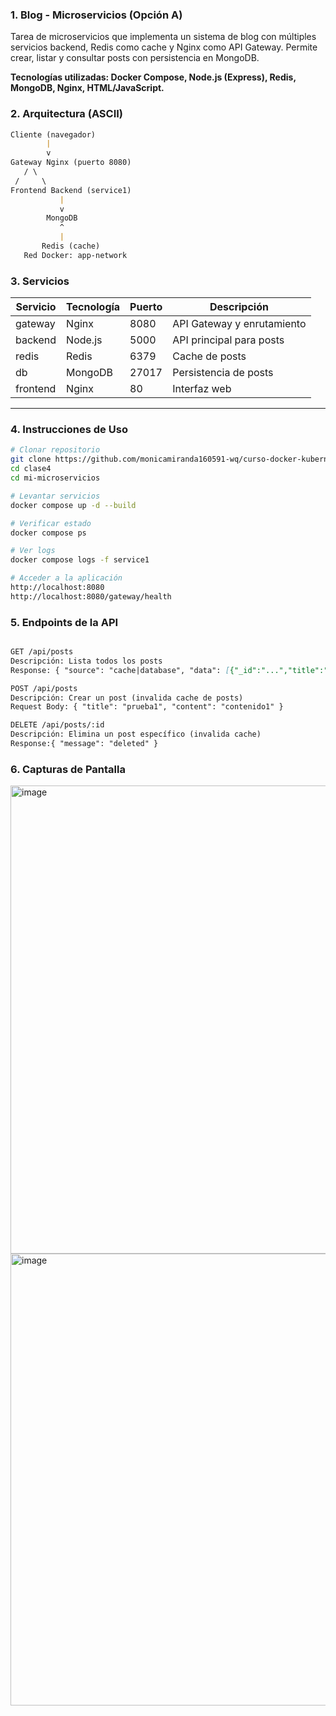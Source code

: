 ### 1. Blog - Microservicios (Opción A)

Tarea de microservicios que implementa un sistema de blog con múltiples servicios backend, Redis como cache y Nginx como API Gateway. 
Permite crear, listar y consultar posts con persistencia en MongoDB.

**Tecnologías utilizadas: Docker Compose, Node.js (Express), Redis, MongoDB, Nginx, HTML/JavaScript.**

### 2. Arquitectura (ASCII)

```markdown
Cliente (navegador)
        |
        v
Gateway Nginx (puerto 8080)
   / \
 /     \
Frontend Backend (service1)
           |
           v
        MongoDB
           ^
           |
       Redis (cache)
   Red Docker: app-network
```

### 3. Servicios
| Servicio | Tecnología | Puerto | Descripción |
|---|---|---|---|
| gateway | Nginx | 8080 | API Gateway y enrutamiento |
| backend | Node.js | 5000 | API principal para posts |
| redis | Redis | 6379 | Cache de posts |
| db | MongoDB | 27017 | Persistencia de posts |
| frontend | Nginx | 80 | Interfaz web |

---
### 4. Instrucciones de Uso
```bash
# Clonar repositorio
git clone https://github.com/monicamiranda160591-wq/curso-docker-kubernetes-tareas.git
cd clase4
cd mi-microservicios

# Levantar servicios
docker compose up -d --build

# Verificar estado
docker compose ps

# Ver logs
docker compose logs -f service1

# Acceder a la aplicación
http://localhost:8080
http://localhost:8080/gateway/health
```


### 5. Endpoints de la API

```markdown

GET /api/posts
Descripción: Lista todos los posts
Response: { "source": "cache|database", "data": [{"_id":"...","title":"...","content":"..."}] }

POST /api/posts
Descripción: Crear un post (invalida cache de posts)
Request Body: { "title": "prueba1", "content": "contenido1" }

DELETE /api/posts/:id
Descripción: Elimina un post específico (invalida cache)
Response:{ "message": "deleted" }

```

### 6. Capturas de Pantalla

<img width="1896" height="749" alt="image" src="https://github.com/user-attachments/assets/9cc56f47-8ee2-4ba3-ae83-76b568bf98d6" />

<img width="1399" height="723" alt="image" src="https://github.com/user-attachments/assets/62cbc22d-28d9-4f67-ab34-dc29a7b4e1d2" />


